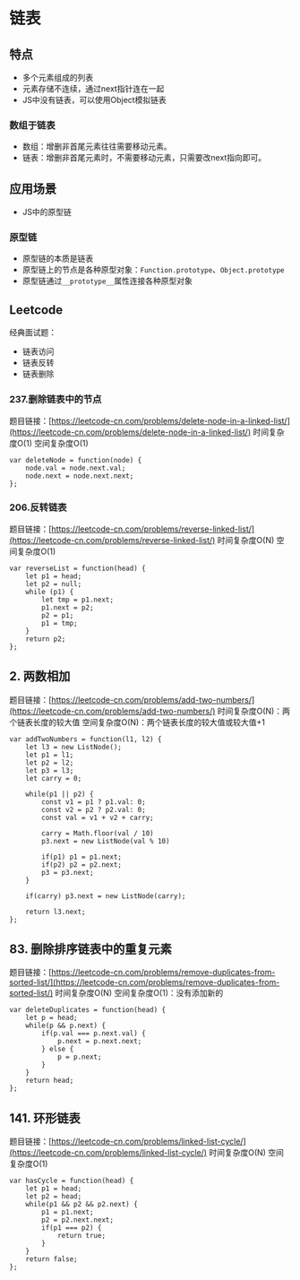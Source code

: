# 链表
## 特点
- 多个元素组成的列表
- 元素存储不连续，通过next指针连在一起
- JS中没有链表，可以使用Object模拟链表

### 数组于链表
- 数组：增删非首尾元素往往需要移动元素。
- 链表：增删非首尾元素时，不需要移动元素，只需要改next指向即可。
## 应用场景
- JS中的原型链
### 原型链
- 原型链的本质是链表
- 原型链上的节点是各种原型对象：`Function.prototype`、`Object.prototype`
- 原型链通过`__prototype__`属性连接各种原型对象
## Leetcode
经典面试题：
- 链表访问
- 链表反转
- 链表删除
### 237.删除链表中的节点
题目链接：[https://leetcode-cn.com/problems/delete-node-in-a-linked-list/](https://leetcode-cn.com/problems/delete-node-in-a-linked-list/)
时间复杂度O(1)
空间复杂度O(1)
```
var deleteNode = function(node) {
    node.val = node.next.val;
    node.next = node.next.next;
};
```
### 206.反转链表
题目链接：[https://leetcode-cn.com/problems/reverse-linked-list/](https://leetcode-cn.com/problems/reverse-linked-list/)
时间复杂度O(N)
空间复杂度O(1)
```
var reverseList = function(head) {
    let p1 = head;
    let p2 = null;
    while (p1) {
        let tmp = p1.next;
        p1.next = p2;
        p2 = p1;
        p1 = tmp;
    }
    return p2;
};
```
## 2. 两数相加
题目链接：[https://leetcode-cn.com/problems/add-two-numbers/](https://leetcode-cn.com/problems/add-two-numbers/)
时间复杂度O(N)：两个链表长度的较大值
空间复杂度O(N)：两个链表长度的较大值或较大值+1
```
var addTwoNumbers = function(l1, l2) {
    let l3 = new ListNode();
    let p1 = l1;
    let p2 = l2;
    let p3 = l3;
    let carry = 0;

    while(p1 || p2) {
        const v1 = p1 ? p1.val: 0;
        const v2 = p2 ? p2.val: 0;
        const val = v1 + v2 + carry;

        carry = Math.floor(val / 10)
        p3.next = new ListNode(val % 10)

        if(p1) p1 = p1.next;
        if(p2) p2 = p2.next;
        p3 = p3.next;
    }

    if(carry) p3.next = new ListNode(carry);

    return l3.next;
};
```
## 83. 删除排序链表中的重复元素
题目链接：[https://leetcode-cn.com/problems/remove-duplicates-from-sorted-list/](https://leetcode-cn.com/problems/remove-duplicates-from-sorted-list/)
时间复杂度O(N)
空间复杂度O(1)：没有添加新的
```
var deleteDuplicates = function(head) {
    let p = head;
    while(p && p.next) {
        if(p.val === p.next.val) {
            p.next = p.next.next;
        } else {
            p = p.next;
        }
    }
    return head;
};
```
## 141. 环形链表
题目链接：[https://leetcode-cn.com/problems/linked-list-cycle/](https://leetcode-cn.com/problems/linked-list-cycle/)
时间复杂度O(N)
空间复杂度O(1)
```
var hasCycle = function(head) {
    let p1 = head;
    let p2 = head;
    while(p1 && p2 && p2.next) {
        p1 = p1.next;
        p2 = p2.next.next;
        if(p1 === p2) {
            return true;
        }
    }
    return false;
};
```